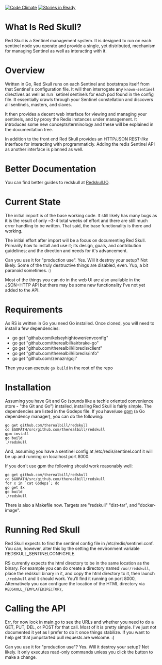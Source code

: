 [![Code Climate](https://codeclimate.com/github/therealbill/redskull/badges/gpa.svg)](https://codeclimate.com/github/therealbill/redskull)
[![Stories in Ready](https://badge.waffle.io/therealbill/redskull.png?label=ready&title=Ready)](https://waffle.io/therealbill/redskull)
# What Is Red Skull?

Red Skull is a Sentinel management system. It is designed to run on each
sentinel node you operate and provide a single, yet distributed,
mechanism for managing Sentinel as well as interacting with it.

# Overview

Written in Go, Red Skull runs on each Sentinel and bootstraps itself
from that Sentinel's configuration file. It will then interrogate any
`known-sentinel` directives as well as run `setinel sentinels <name> for
each pod found in the config file.  It essentially crawls through your
Sentinel constellation and discovers all sentinels, masters, and slaves.

It then provides a decent web interface for viewing and managing your
sentinels, and by proxy the Redis instances under management. It
introduces some new concepts/terminology and these will be explained in
the documentation tree.

In addition to the front end Red Skull provides an HTTP/JSON REST-*like*
interface for interacting with programmaticly. Adding the redis Sentinel
API as another interface is planned as well.

# Better Documentation

You can find better guides to redskull at [Redskull.IO](http://redskull.io).


# Current State

The initial import is of the base working code. It still likely has many
bugs as it is the result of only ~3-4 total weeks of effort and there
are still much error handling to be written.  That said, the base
functionality is there and working.

The initial effort after import will be a focus on documenting Red
Skull.  Primarily how to install and use it; its design, goals, and
contribution guidelines; and the direction and needs for it's
advancement.

Can you use it for "production use". Yes. Will it destroy your setup?
Not likely.  Some of the truly destructive things are disabled, even. Yup, a
bit paranoid sometimes. :)

Most of the things you can do in the web UI are also available in the
JSON+HTTP API but there may be some new functionality I've not yet added
to the API.


# Requirements

As RS is written in Go you need Go installed. Once cloned, you will need to
install a few dependencies:

* go get "github.com/kelseyhightower/envconfig"
* go get "github.com/therealbill/airbrake-go"
* go get "github.com/therealbill/libredis/client"
* go get "github.com/therealbill/libredis/info"
* go get "github.com/zenazn/goji"

Then you can execute `go build` in the root of the repo

# Installation

Assuming you have Git and Go (sounds like a techie oriented convenience
store - "the Git and Go") installed, installing Red Skull is fairly
simple. The dependencies are listed in the Godeps file. If you have/use
[gpm](https://github.com/pote/gpm) (a Go dependency manager), you can do
the following:

```shell
go get github.com/therealbill/redskull 
cd $GOPATH/src/github.com/therealbill/redskull 
gpm install 
go build
./redskull
```

And, assuming you have a sentinel config at /etc/redis/sentinel.conf it
will be up and running on localhost port 8000.

If you don't use gpm the following should work reasonably well:
```
go get github.com/therealbill/redskull 
cd $GOPATH/src/github.com/therealbill/redskull 
for x in `cat Godeps`; do
go get $x 
go build
./redskull
```

There is also a Makefile now. Targets are "redskull" "dist-tar", and
"docker-image".

# Running Red Skull

Red Skull expects to find the sentinel config file in
/etc/redis/sentinel.conf.  You can, however, alter this by the setting
the environment variable REDSKULL_SENTINELCONFIGFILE.

RS currently expects the html directory to be in the same location as
the binary. For example you can do create a directory named
`/usr/redskull`, place the redskull binary in it, and copy the
html directory to it, then launch `./redskull` and it should work.
You'll find it running on port 8000, Alternatively you can configure the
location of the HTML directory via `REDSKULL_TEMPLATEDIRECTORY`,


# Calling the API

Err, for now look in main.go to see the URLs and whether you need to do
a GET, PUT, DEL, or POST for that call. Most of it is pretty simple.
I've just not documented it yet as I prefer to do it once things
stabilize. If you want to help get that jumpstarted pull requests are
welcome. :)


Can you use it for "production use"? Yes. Will it destroy your setup?
Not likely. It only executes read-only commands unless you click the
button to make a change.
